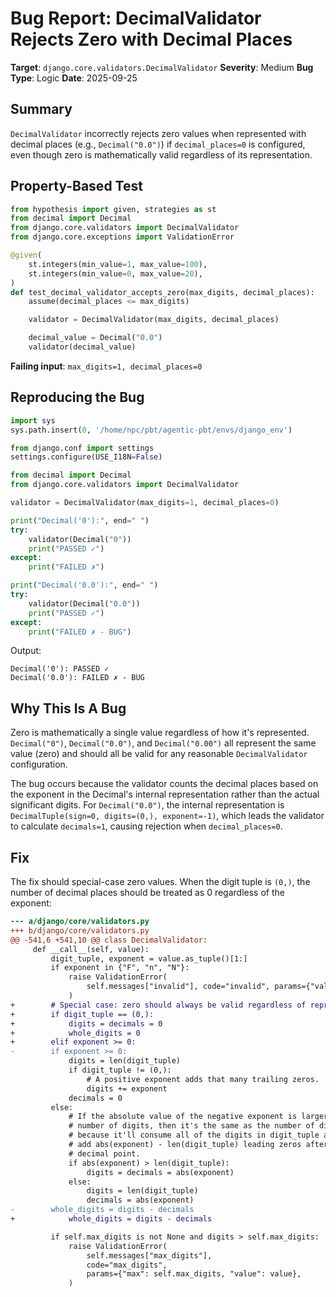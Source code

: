 # Bug Report: DecimalValidator Rejects Zero with Decimal Places

**Target**: `django.core.validators.DecimalValidator`
**Severity**: Medium
**Bug Type**: Logic
**Date**: 2025-09-25

## Summary

`DecimalValidator` incorrectly rejects zero values when represented with decimal places (e.g., `Decimal("0.0")`) if `decimal_places=0` is configured, even though zero is mathematically valid regardless of its representation.

## Property-Based Test

```python
from hypothesis import given, strategies as st
from decimal import Decimal
from django.core.validators import DecimalValidator
from django.core.exceptions import ValidationError

@given(
    st.integers(min_value=1, max_value=100),
    st.integers(min_value=0, max_value=20),
)
def test_decimal_validator_accepts_zero(max_digits, decimal_places):
    assume(decimal_places <= max_digits)

    validator = DecimalValidator(max_digits, decimal_places)

    decimal_value = Decimal("0.0")
    validator(decimal_value)
```

**Failing input**: `max_digits=1, decimal_places=0`

## Reproducing the Bug

```python
import sys
sys.path.insert(0, '/home/npc/pbt/agentic-pbt/envs/django_env')

from django.conf import settings
settings.configure(USE_I18N=False)

from decimal import Decimal
from django.core.validators import DecimalValidator

validator = DecimalValidator(max_digits=1, decimal_places=0)

print("Decimal('0'):", end=" ")
try:
    validator(Decimal("0"))
    print("PASSED ✓")
except:
    print("FAILED ✗")

print("Decimal('0.0'):", end=" ")
try:
    validator(Decimal("0.0"))
    print("PASSED ✓")
except:
    print("FAILED ✗ - BUG")
```

Output:
```
Decimal('0'): PASSED ✓
Decimal('0.0'): FAILED ✗ - BUG
```

## Why This Is A Bug

Zero is mathematically a single value regardless of how it's represented. `Decimal("0")`, `Decimal("0.0")`, and `Decimal("0.00")` all represent the same value (zero) and should all be valid for any reasonable `DecimalValidator` configuration.

The bug occurs because the validator counts the decimal places based on the exponent in the Decimal's internal representation rather than the actual significant digits. For `Decimal("0.0")`, the internal representation is `DecimalTuple(sign=0, digits=(0,), exponent=-1)`, which leads the validator to calculate `decimals=1`, causing rejection when `decimal_places=0`.

## Fix

The fix should special-case zero values. When the digit tuple is `(0,)`, the number of decimal places should be treated as 0 regardless of the exponent:

```diff
--- a/django/core/validators.py
+++ b/django/core/validators.py
@@ -541,6 +541,10 @@ class DecimalValidator:
     def __call__(self, value):
         digit_tuple, exponent = value.as_tuple()[1:]
         if exponent in {"F", "n", "N"}:
             raise ValidationError(
                 self.messages["invalid"], code="invalid", params={"value": value}
             )
+        # Special case: zero should always be valid regardless of representation
+        if digit_tuple == (0,):
+            digits = decimals = 0
+            whole_digits = 0
+        elif exponent >= 0:
-        if exponent >= 0:
             digits = len(digit_tuple)
             if digit_tuple != (0,):
                 # A positive exponent adds that many trailing zeros.
                 digits += exponent
             decimals = 0
         else:
             # If the absolute value of the negative exponent is larger than the
             # number of digits, then it's the same as the number of digits,
             # because it'll consume all of the digits in digit_tuple and then
             # add abs(exponent) - len(digit_tuple) leading zeros after the
             # decimal point.
             if abs(exponent) > len(digit_tuple):
                 digits = decimals = abs(exponent)
             else:
                 digits = len(digit_tuple)
                 decimals = abs(exponent)
-        whole_digits = digits - decimals
+            whole_digits = digits - decimals

         if self.max_digits is not None and digits > self.max_digits:
             raise ValidationError(
                 self.messages["max_digits"],
                 code="max_digits",
                 params={"max": self.max_digits, "value": value},
             )
```